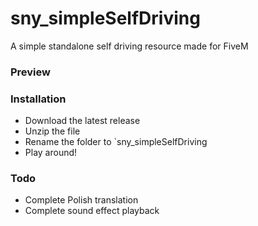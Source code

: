 # sny_simpleSelfDriving
 A simple standalone self driving resource made for FiveM
 
### Preview

### Installation
- Download the latest release
- Unzip the file
- Rename the folder to `sny_simpleSelfDriving
- Play around!

### Todo
- Complete Polish translation
- Complete sound effect playback
